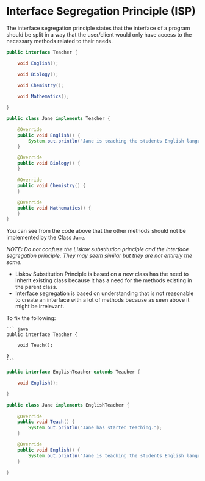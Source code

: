 # Interface Segregation Principle (ISP)

The interface segregation principle states that the interface of a program should be split in a way that the user/client would only have access to the necessary methods related to their needs.

``` java
public interface Teacher {

    void English();

    void Biology();

    void Chemistry();
    
    void Mathematics();

}

```

``` java
public class Jane implements Teacher {

    @Override
    public void English() {
        System.out.println("Jane is teaching the students English language.");
    }

    @Override
    public void Biology() {
    }

    @Override
    public void Chemistry() {
    }

    @Override
    public void Mathematics() {
    }
}
```

You can see from the code above that the other methods should not be implemented by the Class `Jane`.

*NOTE: Do not confuse the Liskov substitution principle and the interface segregation principle. They may seem similar but they are not entirely the same.*

* Liskov Substitution Principle is based on a new class has the need to inherit existing class because it has a need for the methods existing in the parent class.
* Interface segregation is based on understanding that is not reasonable to create an interface with a lot of methods because as seen above it might be irrelevant.

To fix the following:

    ``` java
    public interface Teacher {
    
        void Teach();
    
    }
    ```

``` java
public interface EnglishTeacher extends Teacher {

    void English();

}
```

``` java
public class Jane implements EnglishTeacher {
    
    @Override
    public void Teach() {
        System.out.println("Jane has started teaching.");
    }

    @Override
    public void English() {
        System.out.println("Jane is teaching the students English language.");
    }

}
```

